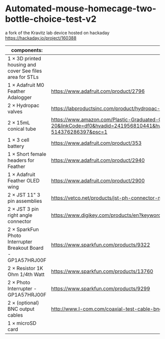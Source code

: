 # Automated-mouse-homecage-two-bottle-choice-test-v2
a fork of the Kravitz lab device hosted on hackaday https://hackaday.io/project/160388

|components:  |links|Digikey|
|--|--|--|
|1 	× 	3D printed housing and cover See files area for STLs  |||
|1 	× 	Adafruit M0 Feather Adalogger| https://www.adafruit.com/product/2796  |https://www.digikey.co.uk/en/products/detail/adafruit-industries-llc/2796/5804105|
|2 	× 	Hydropac valves| https://labproductsinc.com/product/hydropac-alternative-watering-system/  ||
|2 	× 	15mL conical tube | https://www.amazon.com/Plastic-Graduated-Centrifuge-Measuring-Conical/dp/B07BF6GCXP/ref=asc_df_B07BF6GCXP/?tag=hyprod-20&linkCode=df0&hvadid=241956810441&hvpos=1o1&hvnetw=g&hvrand=17518541148593252162&hvpone=&hvptwo=&hvqmt=&hvdev=c&hvdvcmdl=&hvlocint=&hvlocphy=9022872&hvtargid=pla-514376286397&psc=1  ||
|1 	× 	3 cell battery| https://www.adafruit.com/product/353  ||
|1 	× 	Short female headers for Feather |https://www.adafruit.com/product/2940  |https://www.digikey.co.uk/en/products/detail/sullins-connector-solutions/PPPC161LFBN-RC/810188|
|1 	× 	Adafruit Feather OLED wing| https://www.adafruit.com/product/2900  |https://www.digikey.co.uk/en/products/detail/adafruit-industries-llc/2900/5810890|
|2 	× 	JST 11" 3 pin assemblies| https://vetco.net/products/jst-ph-connector-male-female-pair-pre-wired-3-pin  ||
|2 	× 	JST 3 pin right angle connector |https://www.digikey.com/products/en?keywords=S3B-PH-K-S(LF)(SN)  |https://www.digikey.co.uk/en/products/detail/jst-sales-america-inc/S3B-PH-K-S-LF-SN/926627|
|2 	× 	SparkFun Photo Interrupter Breakout Board - GP1A57HRJ00F| https://www.sparkfun.com/products/9322  ||
|2 	× 	Resistor 1K Ohm 1/4th Watt| https://www.sparkfun.com/products/13760  ||
|2 	× 	Photo Interrupter - GP1A57HRJ00F| https://www.sparkfun.com/products/9299  ||
|2 	× 	(optional) BNC output cables | http://www.l-com.com/coaxial-test-cable-bnc-female-6-leads-with-tinned-end  ||
|1 	× 	microSD card   ||
